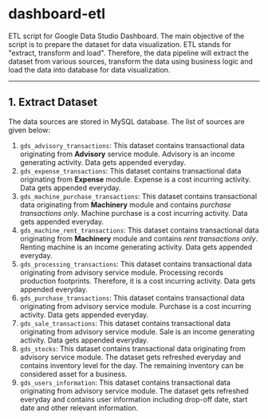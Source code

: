 # dashboard-etl
ETL script for Google Data Studio Dashboard. The main objective of the script is to prepare the dataset for data visualization. ETL stands for "extract, transform and load". Therefore, the data pipeline will extract the dataset from various sources, transform the data using business logic and load the data into database for data visualization.
___
## 1. Extract Dataset
The data sources are stored in MySQL database. The list of sources are given below:
1. `gds_advisory_transactions`: This dataset contains transactional data originating from **Advisory** service module. Advisory is an income generating activity. Data gets appended everyday.
2. `gds_expense_transactions`: This dataset contains transactional data originating from **Expense** module. Expense is a cost incurring activity. Data gets appended everyday.
3. `gds_machine_purchase_transactions`: This dataset contains transactional data originating from **Machinery** module and contains *purchase transactions only*. Machine purchase is a cost incurring activity. Data gets appended everyday.
4. `gds_machine_rent_transactions`: This dataset contains transactional data originating from **Machinery** module and contains *rent transactions only*. Renting machine is an income generating activity. Data gets appended everyday.
5. `gds_processing_transactions`: This dataset contains transactional data originating from advisory service module. Processing records production footprints. Therefore, it is a cost incurring activity. Data gets appended everyday.
6. `gds_purchase_transactions`: This dataset contains transactional data originating from advisory service module. Purchase is a cost incurring activity. Data gets appended everyday.
7. `gds_sale_transactions`: This dataset contains transactional data originating from advisory service module. Sale is an income generating activity. Data gets appended everyday.
8. `gds_stocks`: This dataset contains transactional data originating from advisory service module. The dataset gets refreshed everyday and contains inventory level for the day. The remaining inventory can be considered asset for a business.
9. `gds_users_information`: This dataset contains transactional data originating from advisory service module. The dataset gets refreshed everyday and contains user information including drop-off date, start date and other relevant information.

